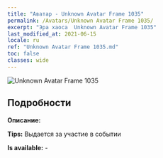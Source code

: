 ```yaml
---
title: "Аватар - Unknown Avatar Frame 1035"
permalink: /Avatars/Unknown Avatar Frame 1035/
excerpt: "Эра хаоса  Unknown Avatar Frame 1035"
last_modified_at: 2021-06-15
locale: ru
ref: "Unknown Avatar Frame 1035.md"
toc: false
classes: wide
---
```

 ![Unknown Avatar Frame 1035](/images/a/avatarFrame_35.png)

## Подробности

 **Описание:**  

 **Tips:** Выдается за участие в событии 

 **Is available:**  - 

